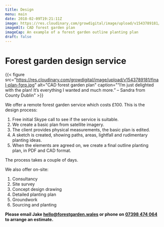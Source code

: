 ```yaml
---
title: Design
menu: main
date: 2018-02-09T19:21:11Z
image: https://res.cloudinary.com/growdigital/image/upload/v1543789181/final-plan-fgrp.jpg
imageAlt: CAD forest garden plan
imageCap: An example of a forest garden outline planting plan
draft: false
---
```


# Forest garden design service

{{< figure src="https://res.cloudinary.com/growdigital/image/upload/v1543789181/final-plan-fgrp.jpg" alt="CAD forest garden plan" caption="“I’m just delighted with the plan! It’s everything I wanted and much more.” – Sandra from County Dublin" >}}

We offer a remote forest garden service which costs £100. This is the design process:

1. Free initial Skype call to see if the service is suitable.
2. We create a basic plan from satellite imagery. 
3. The client provides physical measurements, the basic plan is edited.
4. A sketch is created, showing paths, areas, lightfall and rudimentary planting ideas.
5. When the elements are agreed on, we create a final outline planting plan, in PDF and CAD format.

The process takes a couple of days.

We also offer on-site:

1. Consultancy
2. Site survey
3. Concept design drawing
4. Detailed planting plan
5. Groundwork
6. Sourcing and planting

**Please email Jake [hello@forestgarden.wales](mailto:hello@forestgarden.wales) or phone on [07398&nbsp;474&nbsp;064](tel:+447398474064) to arrange an estimate.**
